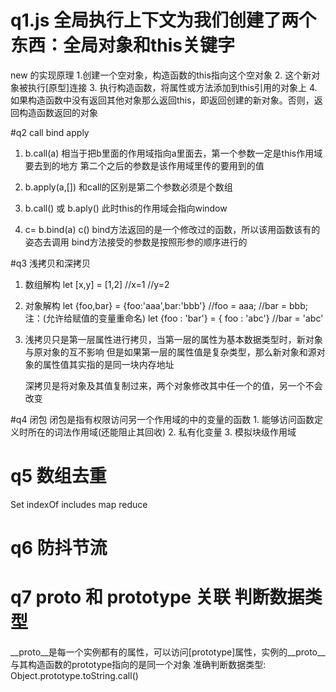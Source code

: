 # q1.js 全局执行上下文为我们创建了两个东西：全局对象和this关键字
  new 的实现原理
    1.创建一个空对象，构造函数的this指向这个空对象
    2. 这个新对象被执行[原型]连接
    3. 执行构造函数，将属性或方法添加到this引用的对象上
    4. 如果构造函数中没有返回其他对象那么返回this，即返回创建的新对象。否则，返回构造函数返回的对象

#q2 call bind apply
 1. b.call(a) 相当于把b里面的作用域指向a里面去，第一个参数一定是this作用域要去到的地方
  第二个之后的参数是该作用域里传的要用到的值

2. b.apply(a,[]) 和call的区别是第二个参数必须是个数组

3. b.call() 或 b.aply() 此时this的作用域会指向window

4. c= b.bind(a)
   c()
   bind方法返回的是一个修改过的函数，所以该用函数该有的姿态去调用
   bind方法接受的参数是按照形参的顺序进行的

#q3 浅拷贝和深拷贝
  1. 数组解构
    let [x,y] = [1,2]
      //x=1
      //y=2
  2. 对象解构
    let {foo,bar} = {foo:'aaa',bar:'bbb'}
    //foo = aaa;
    //bar = bbb;
    注：(允许给赋值的变量重命名)
    let {foo : 'bar'} = { foo : 'abc'}
    //bar = 'abc'
  3. 浅拷贝只是第一层属性进行拷贝，当第一层的属性为基本数据类型时，新对象与原对象的互不影响
     但是如果第一层的属性值是复杂类型，那么新对象和源对象的属性值其实指的是同一块内存地址

     深拷贝是将对象及其值复制过来，两个对象修改其中任一个的值，另一个不会改变

#q4 闭包
  闭包是指有权限访问另一个作用域的中的变量的函数
    1. 能够访问函数定义时所在的词法作用域(还能阻止其回收)
    2. 私有化变量
    3. 模拟块级作用域

# q5 数组去重
  Set indexOf includes map reduce

# q6 防抖节流

# q7 __proto__ 和 prototype 关联  判断数据类型
  __proto__是每一个实例都有的属性，可以访问[prototype]属性，实例的__proto__与其构造函数的prototype指向的是同一个对象
  准确判断数据类型:
    Object.prototype.toString.call()